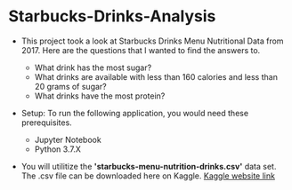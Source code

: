 # Starbucks-Drinks-Analysis

 - This project took a look at Starbucks Drinks Menu Nutritional Data from 2017.  Here are the questions that I wanted to find the answers to.
    - What drink has the most sugar?
    - What drinks are available with less than 160 calories and less than 20 grams of sugar?
    - What drinks have the most protein?

 - Setup: To run the following application, you would need these prerequisites.
      - Jupyter Notebook 
      - Python 3.7.X

 - You will utilitize the **'starbucks-menu-nutrition-drinks.csv'** data set.  The .csv file can be downloaded here on Kaggle.   [Kaggle website link](https://www.kaggle.com/starbucks/starbucks-menu#starbucks_drinkMenu_expanded.csv)

